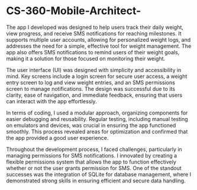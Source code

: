 # CS-360-Mobile-Architect-
The app I developed was designed to help users track their daily weight, view progress, and receive SMS notifications for reaching milestones. It supports multiple user accounts, allowing for personalized weight logs, and addresses the need for a simple, effective tool for weight management. The app also offers SMS notifications to remind users of their weight goals, making it a solution for those focused on monitoring their weight.

The user interface (UI) was designed with simplicity and accessibility in mind. Key screens include a login screen for secure user access, a weight entry screen to log and view weight entries, and an SMS permissions screen to manage notifications. The design was successful due to its clarity, ease of navigation, and immediate feedback, ensuring that users can interact with the app effortlessly.

In terms of coding, I used a modular approach, organizing components for easier debugging and reusability. Regular testing, including manual testing on emulators and devices, was crucial in ensuring the app functioned smoothly. This process revealed areas for optimization and confirmed that the app provided a good user experience.

Throughout the development process, I faced challenges, particularly in managing permissions for SMS notifications. I innovated by creating a flexible permissions system that allows the app to function effectively whether or not the user grants permission for SMS. One of the standout successes was the integration of SQLite for database management, where I demonstrated strong skills in ensuring efficient and secure data handling.






